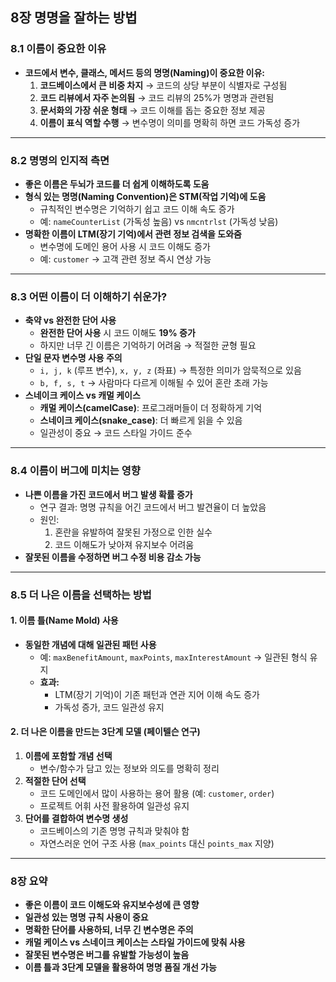 ## 8장 명명을 잘하는 방법

### 8.1 이름이 중요한 이유
- **코드에서 변수, 클래스, 메서드 등의 명명(Naming)이 중요한 이유:**
    1. **코드베이스에서 큰 비중 차지** → 코드의 상당 부분이 식별자로 구성됨
    2. **코드 리뷰에서 자주 논의됨** → 코드 리뷰의 25%가 명명과 관련됨
    3. **문서화의 가장 쉬운 형태** → 코드 이해를 돕는 중요한 정보 제공
    4. **이름이 표식 역할 수행** → 변수명이 의미를 명확히 하면 코드 가독성 증가

---

### 8.2 명명의 인지적 측면
- **좋은 이름은 두뇌가 코드를 더 쉽게 이해하도록 도움**
- **형식 있는 명명(Naming Convention)은 STM(작업 기억)에 도움**
    - 규칙적인 변수명은 기억하기 쉽고 코드 이해 속도 증가
    - 예: `nameCounterList` (가독성 높음) vs `nmcntrlst` (가독성 낮음)
- **명확한 이름이 LTM(장기 기억)에서 관련 정보 검색을 도와줌**
    - 변수명에 도메인 용어 사용 시 코드 이해도 증가
    - 예: `customer` → 고객 관련 정보 즉시 연상 가능

---

### 8.3 어떤 이름이 더 이해하기 쉬운가?
- **축약 vs 완전한 단어 사용**
    - **완전한 단어 사용** 시 코드 이해도 **19% 증가**
    - 하지만 너무 긴 이름은 기억하기 어려움 → 적절한 균형 필요
- **단일 문자 변수명 사용 주의**
    - `i, j, k` (루프 변수), `x, y, z` (좌표) → 특정한 의미가 암묵적으로 있음
    - `b, f, s, t` → 사람마다 다르게 이해될 수 있어 혼란 초래 가능
- **스네이크 케이스 vs 캐멀 케이스**
    - **캐멀 케이스(camelCase)**: 프로그래머들이 더 정확하게 기억
    - **스네이크 케이스(snake_case)**: 더 빠르게 읽을 수 있음
    - 일관성이 중요 → 코드 스타일 가이드 준수

---

### 8.4 이름이 버그에 미치는 영향
- **나쁜 이름을 가진 코드에서 버그 발생 확률 증가**
    - 연구 결과: 명명 규칙을 어긴 코드에서 버그 발견율이 더 높았음
    - 원인:
        1. 혼란을 유발하여 잘못된 가정으로 인한 실수
        2. 코드 이해도가 낮아져 유지보수 어려움
- **잘못된 이름을 수정하면 버그 수정 비용 감소 가능**

---

### 8.5 더 나은 이름을 선택하는 방법
#### 1. 이름 틀(Name Mold) 사용
- **동일한 개념에 대해 일관된 패턴 사용**
    - 예: `maxBenefitAmount`, `maxPoints`, `maxInterestAmount` → 일관된 형식 유지
    - **효과:**
        - LTM(장기 기억)이 기존 패턴과 연관 지어 이해 속도 증가
        - 가독성 증가, 코드 일관성 유지

#### 2. 더 나은 이름을 만드는 3단계 모델 (페이텔슨 연구)
1. **이름에 포함할 개념 선택**
    - 변수/함수가 담고 있는 정보와 의도를 명확히 정리
2. **적절한 단어 선택**
    - 코드 도메인에서 많이 사용하는 용어 활용 (예: `customer`, `order`)
    - 프로젝트 어휘 사전 활용하여 일관성 유지
3. **단어를 결합하여 변수명 생성**
    - 코드베이스의 기존 명명 규칙과 맞춰야 함
    - 자연스러운 언어 구조 사용 (`max_points` 대신 `points_max` 지양)

---

### 8장 요약
- **좋은 이름이 코드 이해도와 유지보수성에 큰 영향**
- **일관성 있는 명명 규칙 사용이 중요**
- **명확한 단어를 사용하되, 너무 긴 변수명은 주의**
- **캐멀 케이스 vs 스네이크 케이스는 스타일 가이드에 맞춰 사용**
- **잘못된 변수명은 버그를 유발할 가능성이 높음**
- **이름 틀과 3단계 모델을 활용하여 명명 품질 개선 가능**